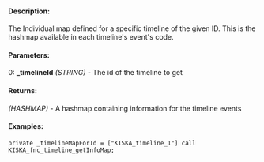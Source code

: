 #### Description:
The Individual map defined for a specific timeline of the given ID. This is the hashmap available in each timeline's event's code.

#### Parameters:
0: **_timelineId** *(STRING)* - The id of the timeline to get

#### Returns:
*(HASHMAP)* - A hashmap containing information for the timeline events

#### Examples:
```sqf
private _timelineMapForId = ["KISKA_timeline_1"] call KISKA_fnc_timeline_getInfoMap;
```

